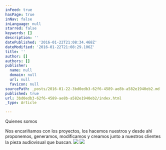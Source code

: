 ```yaml
---
inFeed: true
hasPage: true
inNav: false
inLanguage: null
starred: false
keywords: []
description: ''
datePublished: '2016-01-22T21:08:34.468Z'
dateModified: '2016-01-22T21:08:29.106Z'
title: ''
author: []
authors: []
publisher:
  name: null
  domain: null
  url: null
  favicon: null
sourcePath: _posts/2016-01-22-3bd0edb3-62f6-4589-ae8b-a582e1940eb2.md
published: true
url: 3bd0edb3-62f6-4589-ae8b-a582e1940eb2/index.html
_type: Article

---
```

Quienes somos

Nos encariñamos con los proyectos, los hacemos nuestros y desde ahí proponemos, generamos, modificamos y creamos junto a nuestros clientes la pieza audiovisual que buscan.
![](https://the-grid-user-content.s3-us-west-2.amazonaws.com/55a96dd1-a173-4673-8e0b-addc3839a287.png)
![](https://the-grid-user-content.s3-us-west-2.amazonaws.com/fa93f4c4-96db-4347-bf1f-21c526aceff7.png)